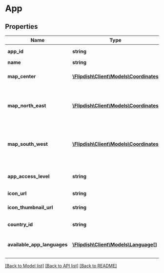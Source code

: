 # App

## Properties
Name | Type | Description | Notes
------------ | ------------- | ------------- | -------------
**app_id** | **string** | App Identifier | [optional] 
**name** | **string** | App name | [optional] 
**map_center** | [**\Flipdish\Client\Models\Coordinates**](Coordinates.md) | Center of the map coordinates | [optional] 
**map_north_east** | [**\Flipdish\Client\Models\Coordinates**](Coordinates.md) | North East(Top Right) Corner of the map coordinates | [optional] 
**map_south_west** | [**\Flipdish\Client\Models\Coordinates**](Coordinates.md) | South West (Bottom Left) Corner of the map coordinates | [optional] 
**app_access_level** | **string** | App access level for the logged in user | [optional] 
**icon_url** | **string** | Icon url | [optional] 
**icon_thumbnail_url** | **string** | Icon thumbnail url | [optional] 
**country_id** | **string** | Country identifier | [optional] 
**available_app_languages** | [**\Flipdish\Client\Models\Language[]**](Language.md) | Available Languages for Apps\\Staff | [optional] 

[[Back to Model list]](../README.md#documentation-for-models) [[Back to API list]](../README.md#documentation-for-api-endpoints) [[Back to README]](../README.md)


